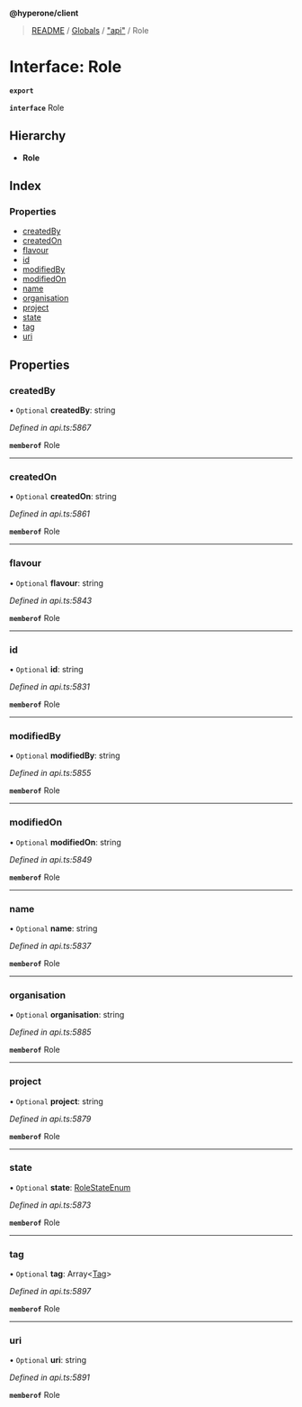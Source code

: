 **@hyperone/client**

> [README](../README.md) / [Globals](../globals.md) / ["api"](../modules/_api_.md) / Role

# Interface: Role

**`export`** 

**`interface`** Role

## Hierarchy

* **Role**

## Index

### Properties

* [createdBy](_api_.role.md#createdby)
* [createdOn](_api_.role.md#createdon)
* [flavour](_api_.role.md#flavour)
* [id](_api_.role.md#id)
* [modifiedBy](_api_.role.md#modifiedby)
* [modifiedOn](_api_.role.md#modifiedon)
* [name](_api_.role.md#name)
* [organisation](_api_.role.md#organisation)
* [project](_api_.role.md#project)
* [state](_api_.role.md#state)
* [tag](_api_.role.md#tag)
* [uri](_api_.role.md#uri)

## Properties

### createdBy

• `Optional` **createdBy**: string

*Defined in api.ts:5867*

**`memberof`** Role

___

### createdOn

• `Optional` **createdOn**: string

*Defined in api.ts:5861*

**`memberof`** Role

___

### flavour

• `Optional` **flavour**: string

*Defined in api.ts:5843*

**`memberof`** Role

___

### id

• `Optional` **id**: string

*Defined in api.ts:5831*

**`memberof`** Role

___

### modifiedBy

• `Optional` **modifiedBy**: string

*Defined in api.ts:5855*

**`memberof`** Role

___

### modifiedOn

• `Optional` **modifiedOn**: string

*Defined in api.ts:5849*

**`memberof`** Role

___

### name

• `Optional` **name**: string

*Defined in api.ts:5837*

**`memberof`** Role

___

### organisation

• `Optional` **organisation**: string

*Defined in api.ts:5885*

**`memberof`** Role

___

### project

• `Optional` **project**: string

*Defined in api.ts:5879*

**`memberof`** Role

___

### state

• `Optional` **state**: [RoleStateEnum](../enums/_api_.rolestateenum.md)

*Defined in api.ts:5873*

**`memberof`** Role

___

### tag

• `Optional` **tag**: Array\<[Tag](_api_.tag.md)>

*Defined in api.ts:5897*

**`memberof`** Role

___

### uri

• `Optional` **uri**: string

*Defined in api.ts:5891*

**`memberof`** Role
